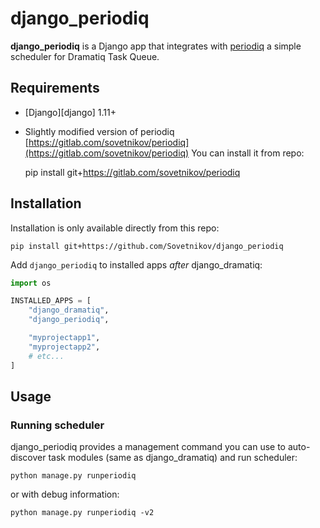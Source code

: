 # django_periodiq

**django_periodiq** is a Django app that integrates with [periodiq](https://gitlab.com/bersace/periodiq) a simple scheduler for Dramatiq Task Queue.


## Requirements

* [Django][django] 1.11+
* Slightly modified version of periodiq [https://gitlab.com/sovetnikov/periodiq](https://gitlab.com/sovetnikov/periodiq)
You can install it from repo:
    
    pip install git+https://gitlab.com/sovetnikov/periodiq

## Installation
Installation is only available directly from this repo:

    pip install git+https://github.com/Sovetnikov/django_periodiq

Add `django_periodiq` to installed apps *after* django_dramatiq:

``` python
import os

INSTALLED_APPS = [
    "django_dramatiq",
    "django_periodiq",

    "myprojectapp1",
    "myprojectapp2",
    # etc...
]
```

## Usage

### Running scheduler

django_periodiq provides a management command you can use to
auto-discover task modules (same as django_dramatiq) and run scheduler:

    python manage.py runperiodiq

or with debug information:


    python manage.py runperiodiq -v2

